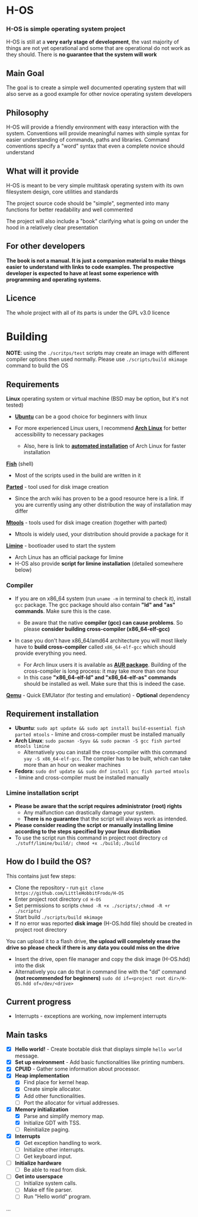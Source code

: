 # H-OS

### H-OS is simple operating system project

H-OS is still at a **very early stage of development**, the vast majority of things are not yet operational and some that are operational do not work as they should. There is **no guarantee that the system will work**

## Main Goal
The goal is to create a simple well documented operating system that will also serve as a good example for other novice operating system developers

## Philosophy
H-OS will provide a friendly environment with easy interaction with the system. Conventions will provide meaningful names with simple syntax for easier understanding of commands, paths and libraries. Command conventions specify a "word" syntax that even a complete novice should understand

## What will it provide
H-OS is meant to be very simple multitask operating system with its own filesystem design, core utilities and standards

The project source code should be "simple", segmented into many functions for better readability and well commented

The project will also include a "book" clarifying what is going on under the hood in a relatively clear presentation

## For other developers
**The book is not a manual. It is just a companion material to make things easier to understand with links to code examples. The prospective developer is expected to have at least some experience with programming and operating systems.**

## Licence
The whole project with all of its parts is under the GPL v3.0 licence


# Building
**NOTE**: using the `./scritps/test` scripts may create an image with different compiler options then used normally. Please use `./scripts/build mkimage` command to build the OS
## Requirements
**Linux** operating system or virtual machine (BSD may be option, but it's not tested)

- **[Ubuntu](https://ubuntu.com/)** can be a good choice for beginners with linux

- For more experienced Linux users, I recommend **[Arch Linux](https://archlinux.org/)** for better accessibility to necessary packages
  - Also, here is link to **[automated installation](https://alci.online/)** of Arch Linux for faster installation

**[Fish](https://fishshell.com/)** (shell)
- Most of the scripts used in the build are written in it

**[Parted](https://wiki.archlinux.org/title/Parted)** - tool used for disk image creation
- Since the arch wiki has proven to be a good resource here is a link. If you are currently using any other distribution the way of installation may differ

**[Mtools](https://www.gnu.org/software/mtools/)** - tools used for disk image creation (together with parted)
  - Mtools is widely used, your distribution should provide a package for it

**[Limine](https://limine-bootloader.org/)** - bootloader used to start the system
- Arch Linux has an official package for limine
- H-OS also provide **script for limine installation** (detailed somewhere below)


### **Compiler**
- If you are on x86_64 system (run ```uname -m``` in terminal to check it), install ```gcc``` package.
The gcc package should also contain **"ld" and "as" commands**. Make sure this is the case.
  - Be aware that the native **compiler (gcc) can cause problems**. So please **consider building cross-compiler (x86_64-elf-gcc)**


- In case you don't have x86_64/amd64 architecture you will most likely have to **build cross-compiler** called ```x86_64-elf-gcc``` which should provide everything you need.
    - For Arch linux users it is available as **[AUR package](https://aur.archlinux.org/packages/x86_64-elf-gcc)**. Building of the cross-compiler is long process: it may take more than one hour
    - In this case **"x86_64-elf-ld" and "x86_64-elf-as" commands** should be installed as well. Make sure that this is indeed the case.


**[Qemu](https://www.qemu.org/)** - Quick EMUlator (for testing and emulation) - **Optional** dependency

## Requirement installation
- **Ubuntu**: ```sudo apt update && sudo apt install build-essential fish parted mtools``` - limine and cross-compiler must be installed manually
- **Arch Linux**: ```sudo pacman -Syyu && sudo pacman -S gcc fish parted mtools limine```
  - Alternatively you can install the cross-compiler with this command ```yay -S x86_64-elf-gcc```. The compiler has to be built, which can take more than an hour on weaker machines
- **Fedora**: ```sudo dnf update && sudo dnf install gcc fish parted mtools``` - limine  and cross-compiler must be installed manually


### **Limine** installation script
- **Please be aware that the script requires administrator (root) rights**
  - Any malfunction can drastically damage your system.
  - **There is no guarantee** that the script will always work as intended.
- **Please consider reading the script or manually installing limine according to the steps specified by your linux distribution**
- To use the script run this command in project root directory ```cd ./stuff/limine/build/; chmod +x ./build;./build```

## How do I build the OS?
This contains just few steps:
- Clone the repository - run ```git clone https://github.com/LittleHobbitFrodo/H-OS```
- Enter project root directory ```cd H-OS```
- Set permissions to scripts ```chmod -R +x ./scripts/;chmod -R +r ./scripts/```
- Start build ```./scripts/build mkimage```
- If no error was reported **disk image** (H-OS.hdd file) should be created in project root directory


You can upload it to a flash drive, **the upload will completely erase the drive so please check if there is any data you could miss on the drive**
- Insert the drive, open file manager and copy the disk image (H-OS.hdd) into the disk
- Alternatively you can do that in command line with the "dd" command **(not recommended for beginners)** ```sudo dd if=<project root dir>/H-OS.hdd of=/dev/<drive>```

## Current progress
 - Interrupts - exceptions are working, now implement interrupts

## Main tasks
  - [x] **Hello world!** - Create bootable disk that displays simple ```hello world``` message.
  - [x] **Set up environment** - Add basic functionalities like printing numbers.
  - [x] **CPUID** - Gather some information about processor.
  - [x] **Heap implementation**
    - [x] Find place for kernel heap.
    - [x] Create simple allocator.
    - [x] Add other functionalities.
    - [ ] Port the allocator for virtual addresses.
  - [x] **Memory initialization**
    - [x] Parse and simplify memory map.
    - [x] Initialize GDT with TSS.
    - [ ] Reinitialize paging.
  - [x] **Interrupts**
    - [x] Get exception handling to work.
    - [ ] Initialize other interrupts.
    - [ ] Get keyboard input.
  - [ ] **Initialize hardware**
    - [ ] Be able to read from disk.
  - [ ] **Get into userspace**
    - [ ] Initialize system calls.
    - [ ] Make elf file parser.
    - [ ] Run "Hello world" program.

...
